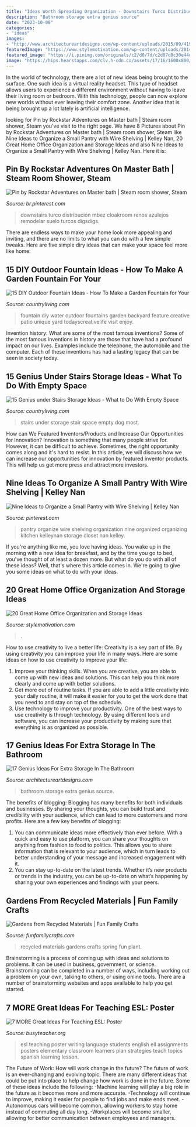 ```yaml
---
title: "Ideas Worth Spreading Organization - Downstairs Turco Distribución Mbez Cloakroom Renos Azulejos Remodelar Suelo Turcos Digsdigs"
description: "Bathroom storage extra genius source"
date: "2023-10-08"
categories:
- "ideas"
images:
- "http://www.architectureartdesigns.com/wp-content/uploads/2015/09/419.jpg"
featuredImage: "https://www.stylemotivation.com/wp-content/uploads/2014/03/20-Great-Home-Office-Organization-and-Storage-Ideas-4.jpg"
featured_image: "https://i.pinimg.com/originals/c2/d0/7d/c2d07d0c30e44da470b812359f2c4a93.jpg"
image: "https://hips.hearstapps.com/clv.h-cdn.co/assets/17/16/1600x800/landscape-1492633711-brilliant-easy-under-stairs-storage-ideas-inspiration.jpg?resize=1200:*"
---
```



In the world of technology, there are a lot of new ideas being brought to the surface. One such idea is a virtual reality headset. This type of headset allows users to experience a different environment without having to leave their living room or bedroom. With this technology, people can now explore new worlds without ever leaving their comfort zone. Another idea that is being brought up a lot lately is artificial intelligence.

	

		
looking for Pin by Rockstar Adventures on Master bath | Steam room shower, Steam you've visit to the right page. We have 8 Pictures about Pin by Rockstar Adventures on Master bath | Steam room shower, Steam like Nine Ideas to Organize a Small Pantry with Wire Shelving | Kelley Nan, 20 Great Home Office Organization and Storage Ideas and also Nine Ideas to Organize a Small Pantry with Wire Shelving | Kelley Nan. Here it is:
		
    
## Pin By Rockstar Adventures On Master Bath | Steam Room Shower, Steam

<img loading=lazy src="https://i.pinimg.com/originals/c2/d0/7d/c2d07d0c30e44da470b812359f2c4a93.jpg" onerror="this.onerror=null;this.src='https://tse3.mm.bing.net/th?id=OIP.VDh1qt3JhrLXTV9tNCPaTAHaJ4&amp;pid=15.1';" alt="Pin by Rockstar Adventures on Master bath | Steam room shower, Steam">

_Source: br.pinterest.com_

>downstairs turco distribución mbez cloakroom renos azulejos remodelar suelo turcos digsdigs. 

	

There are endless ways to make your home look more appealing and inviting, and there are no limits to what you can do with a few simple tweaks. Here are five simple diry ideas that can make your space feel more like home:

    
## 15 DIY Outdoor Fountain Ideas - How To Make A Garden Fountain For Your

<img loading=lazy src="http://clv.h-cdn.co/assets/17/12/1490195097-bubbling-diy-water-feature.jpg" onerror="this.onerror=null;this.src='https://tse4.mm.bing.net/th?id=OIP.kdOB32WK1-7calkV_2PdYQHaLH&amp;pid=15.1';" alt="15 DIY Outdoor Fountain Ideas - How To Make a Garden Fountain for Your">

_Source: countryliving.com_

>fountain diy water outdoor fountains garden backyard feature creative patio unique yard todayscreativelife visit enjoy. 

	

Invention history: What are some of the most famous inventions?
Some of the most famous inventions in history are those that have had a profound impact on our lives. Examples include the telephone, the automobile and the computer. Each of these inventions has had a lasting legacy that can be seen in society today.

    
## 15 Genius Under Stairs Storage Ideas - What To Do With Empty Space

<img loading=lazy src="https://hips.hearstapps.com/clv.h-cdn.co/assets/17/16/1600x800/landscape-1492633711-brilliant-easy-under-stairs-storage-ideas-inspiration.jpg?resize=1200:*" onerror="this.onerror=null;this.src='https://tse1.mm.bing.net/th?id=OIP.rmY4bM5U5jIIDmE7Z2xQigHaDt&amp;pid=15.1';" alt="15 Genius under Stairs Storage Ideas - What to Do With Empty Space">

_Source: countryliving.com_

>stairs under storage stair space empty dog most. 

	

How can We Featured Inventors/Products and Increase Our Opportunities for Innovation?
Innovation is something that many people strive for. However, it can be difficult to achieve. Sometimes, the right opportunity comes along and it's hard to resist. In this article, we will discuss how we can increase our opportunities for innovation by featured inventor products. This will help us get more press and attract more investors.

    
## Nine Ideas To Organize A Small Pantry With Wire Shelving | Kelley Nan

<img loading=lazy src="https://i.pinimg.com/736x/02/d4/25/02d425c74e0d369531cf6f8704e56f0f.jpg" onerror="this.onerror=null;this.src='https://tse4.mm.bing.net/th?id=OIP.YV8ABY-LEn1qYIwTugAwaQHaOt&amp;pid=15.1';" alt="Nine Ideas to Organize a Small Pantry with Wire Shelving | Kelley Nan">

_Source: pinterest.com_

>pantry organize wire shelving organization nine organized organizing kitchen kelleynan storage closet nan kelley. 

	

If you're anything like me, you love having ideas. You wake up in the morning with a new idea for breakfast, and by the time you go to bed, you've thought of at least a dozen more. But what do you do with all of these ideas? Well, that's where this article comes in. We're going to give you some ideas on what to do with your ideas.

    
## 20 Great Home Office Organization And Storage Ideas

<img loading=lazy src="https://www.stylemotivation.com/wp-content/uploads/2014/03/20-Great-Home-Office-Organization-and-Storage-Ideas-4.jpg" onerror="this.onerror=null;this.src='https://tse4.mm.bing.net/th?id=OIP.jtl98cATybksqmacMW14TQAAAA&amp;pid=15.1';" alt="20 Great Home Office Organization and Storage Ideas">

_Source: stylemotivation.com_

>. 

	

How to use creativity to live a better life:
Creativity is a key part of life. By using creativity you can improve your life in many ways. Here are some ideas on how to use creativity to improve your life: 
1. Improve your thinking skills. When you are creative, you are able to come up with new ideas and solutions. This can help you think more clearly and come up with better solutions. 
2. Get more out of routine tasks. If you are able to add a little creativity into your daily routine, it will make it easier for you to get the work done that you need to and stay on top of the schedule. 
3. Use technology to improve your productivity. One of the best ways to use creativity is through technology. By using different tools and software, you can increase your productivity by making sure that everything is as organized as possible. 

    
## 17 Genius Ideas For Extra Storage In The Bathroom

<img loading=lazy src="http://www.architectureartdesigns.com/wp-content/uploads/2015/09/419.jpg" onerror="this.onerror=null;this.src='https://tse1.mm.bing.net/th?id=OIP.vqyatHacPgkjq2jM14o7FgHaLS&amp;pid=15.1';" alt="17 Genius Ideas For Extra Storage In The Bathroom">

_Source: architectureartdesigns.com_

>bathroom storage extra genius source. 

	

The benefits of blogging:
Blogging has many benefits for both individuals and businesses. By sharing your thoughts, you can build trust and credibility with your audience, which can lead to more customers and more profits. Here are a few key benefits of blogging: 
1. You can communicate ideas more effectively than ever before. With a quick and easy to use platform, you can share your thoughts on anything from fashion to food to politics. This allows you to share information that is relevant to your audience, which in turn leads to better understanding of your message and increased engagement with it. 
2. You can stay up-to-date on the latest trends. Whether it’s new products or trends in the industry, you can be up-to-date on what’s happening by sharing your own experiences and findings with your peers.

    
## Gardens From Recycled Materials | Fun Family Crafts

<img loading=lazy src="https://funfamilycrafts.com/wp-content/uploads/2012/03/recycled-gardens.jpg" onerror="this.onerror=null;this.src='https://tse2.mm.bing.net/th?id=OIP.Wx24sCP77tX1RiXl7BGnIQHaJ4&amp;pid=15.1';" alt="Gardens from Recycled Materials | Fun Family Crafts">

_Source: funfamilycrafts.com_

>recycled materials gardens crafts spring fun plant. 

	

Brainstorming is a process of coming up with ideas and solutions to problems. It can be used in business, government, or science. Brainstroming can be completed in a number of ways, including working out a problem on your own, talking to others, or using online tools. There are a number of brainstorming websites and apps available to help you get started.

    
## 7 MORE Great Ideas For Teaching ESL: Poster

<img loading=lazy src="http://busyteacher.org/uploads/posts/2012-07/1342486493_7-more-great-ideas-poster-web.jpg" onerror="this.onerror=null;this.src='https://tse4.mm.bing.net/th?id=OIP.e18CFnkXozAZ3Oy3bFhfswHaKe&amp;pid=15.1';" alt="7 MORE Great Ideas For Teaching ESL: Poster">

_Source: busyteacher.org_

>esl teaching poster writing language students english ell assignments posters elementary classroom learners plan strategies teach topics spanish learning lesson. 

	

The Future of Work: How will work change in the future?
The future of work is an ever-changing and evolving topic. There are many different ideas that could be put into place to help change how work is done in the future. Some of these ideas include the following: 
-Machine learning will play a big role in the future as it becomes more and more accurate. 
-Technology will continue to improve, making it easier for people to find jobs and make ends meet. 
-Autonomous cars will become common, allowing workers to stay home instead of commuting all day long. 
-Workplaces will become smaller, allowing for better communication between employees and managers.

